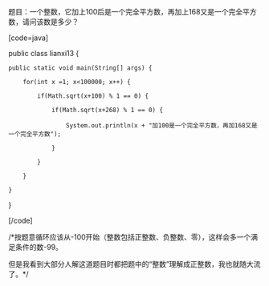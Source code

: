 题目：一个整数，它加上100后是一个完全平方数，再加上168又是一个完全平方数，请问该数是多少？ 
[code=java]  
public class lianxi13 {
	public static void main(String[] args) {
		for(int x =1; x<100000; x++) {
			if(Math.sqrt(x+100) % 1 == 0) {
				if(Math.sqrt(x+268) % 1 == 0) {
					System.out.println(x + "加100是一个完全平方数，再加168又是一个完全平方数");
				}
			}
		}
	}
}
[/code]
/*按题意循环应该从-100开始（整数包括正整数、负整数、零），这样会多一个满足条件的数-99。
但是我看到大部分人解这道题目时都把题中的“整数”理解成正整数，我也就随大流了。*/